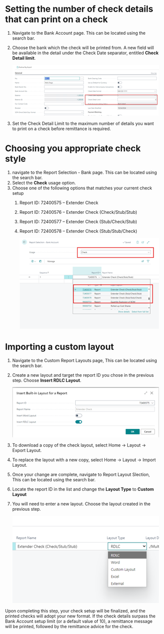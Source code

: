 # Setting the number of check details that can print on a check

1. Navigate to the Bank Account page. This can be located using the search bar.
2. Choose the bank which the check will be printed from.  A new field will be available in the detail under the Check Date separator, entitled **Check Detail limit**.
   
   ![Setting the check detail limit](../assets/Multi_Line_Check_Detail_Limit.png)

3. Set the Check Detail Limit to the maximum number of details you want to print on a check before remittance is required.

# Choosing you appropriate check style

1. navigate to the Report Selection - Bank page.  This can be located using the search bar.
2. Select the **Check** usage option.
3. Choose one of the following options that matches your current check setup
   1. Report ID: 72400575 – Extender Check
   2. Report ID: 72400576 – Extender Check (Check/Stub/Stub)
   3. Report ID: 72400577 – Extender Check (Stub/Check/Stub)
   4. Report ID: 72400578 – Extender Check (Stub/Stub/Check)
   
      ![Check Layout Selection](../assets/Check_Layout_Selection.png)

# Importing a custom layout

1. Navigate to the Custom Report Layouts page,  This can be located using the search bar.
2. Create a new layout and target the report ID you chose in the previous step.  Choose **Insert RDLC Layout**.
   
   ![RDLC Layout Selection](../assets/RDLC_Layout.png)

3. To download a copy of the check layout, select Home -> Layout -> Export Layout.
4. To replace the layout with a new copy, select Home -> Layout -> Import Layout.
5. Once your change are complete, navigate to Report Layout Slection,  This can be located using the search bar.
6. Locate the report ID in the list and change the **Layout Type** to **Custom Layout**
7. You will need to enter a new layout.  Choose the layout created in the previous step.
   
   ![Layout_Selection](../assets/Layout_Selection.png)

Upon completing this step, your check setup will be finalized, and the printed checks will adopt your new format. If the check details surpass the Bank Account setup limit (or a default value of 10), a remittance message will be printed, followed by the remittance advice for the check.